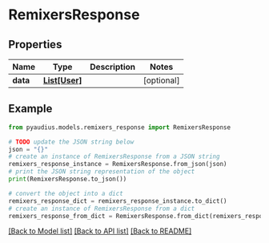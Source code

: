 # RemixersResponse


## Properties

Name | Type | Description | Notes
------------ | ------------- | ------------- | -------------
**data** | [**List[User]**](User.md) |  | [optional] 

## Example

```python
from pyaudius.models.remixers_response import RemixersResponse

# TODO update the JSON string below
json = "{}"
# create an instance of RemixersResponse from a JSON string
remixers_response_instance = RemixersResponse.from_json(json)
# print the JSON string representation of the object
print(RemixersResponse.to_json())

# convert the object into a dict
remixers_response_dict = remixers_response_instance.to_dict()
# create an instance of RemixersResponse from a dict
remixers_response_from_dict = RemixersResponse.from_dict(remixers_response_dict)
```
[[Back to Model list]](../README.md#documentation-for-models) [[Back to API list]](../README.md#documentation-for-api-endpoints) [[Back to README]](../README.md)


